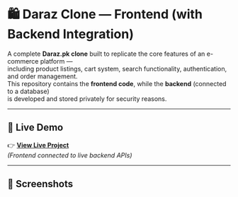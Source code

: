 # 🛍️ Daraz Clone — Frontend (with Backend Integration)

A complete **Daraz.pk clone** built to replicate the core features of an e-commerce platform —  
including product listings, cart system, search functionality, authentication, and order management.  
This repository contains the **frontend code**, while the **backend** (connected to a database)  
is developed and stored privately for security reasons.

---

## 🚀 Live Demo

👉 **[View Live Project](https://your-vercel-or-netlify-link.com)**  
*(Frontend connected to live backend APIs)*

---

## 📸 Screenshots

